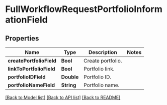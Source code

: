 # FullWorkflowRequestPortfolioInformationField

## Properties
Name | Type | Description | Notes
------------ | ------------- | ------------- | -------------
**createPortfolioField** | **Bool** | Create portfolio. | 
**linkToPortfolioField** | **Bool** | Portfolio link. | 
**portfolioIDField** | **Double** | Portfolio ID. | 
**portfolioNameField** | **String** | Portfolio name. | 

[[Back to Model list]](../README.md#documentation-for-models) [[Back to API list]](../README.md#documentation-for-api-endpoints) [[Back to README]](../README.md)



